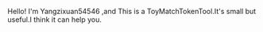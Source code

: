 Hello!
I'm Yangzixuan54546 ,and This is a ToyMatchTokenTool.It's small but useful.I think it can help you.
